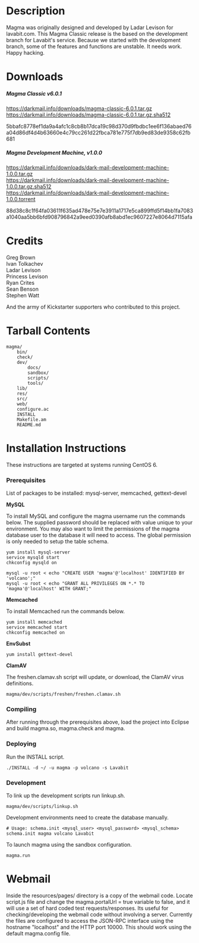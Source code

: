 <!-- vim: set filetype=markdown: -->

# Description

Magma was originally designed and developed by Ladar Levison for lavabit.com. This Magma Classic release is the based on the development branch for Lavabit's service. Because we started with the development branch, some of the features and functions are unstable. It needs work. Happy hacking.

# Downloads

##### Magma Classic v6.0.1

https://darkmail.info/downloads/magma-classic-6.0.1.tar.gz     
https://darkmail.info/downloads/magma-classic-6.0.1.tar.gz.sha512
  
5bbafc8778ef1da9a4afc1c8cb8b17dca19c98d370d9fbdbc1ee6f136abaed76a04d86df4d4b63660e4c79cc261d22fbca781e775f7db9ed83de9358c62fb681

##### Magma Development Machine, v1.0.0  

https://darkmail.info/downloads/dark-mail-development-machine-1.0.0.tar.gz  
https://darkmail.info/downloads/dark-mail-development-machine-1.0.0.tar.gz.sha512  
https://darkmail.info/downloads/dark-mail-development-machine-1.0.0.torrent
  
88d38c8c1f64fa03611f635ad478e75e7e3911a1717e5ca899ffd5f14bb1fa7083a1040aa5bb6bfd908796842a9eed0390afb8abd1ec9607227e8064d7115afa

# Credits

Greg Brown  
Ivan Tolkachev  
Ladar Levison  
Princess Levison  
Ryan Crites  
Sean Benson  
Stephen Watt

And the army of Kickstarter supporters who contributed to this project.

# Tarball Contents

```
magma/  
	bin/
	check/
	dev/
		docs/  
		sandbox/  
		scripts/  
		tools/    
	lib/  
	res/  
	src/  
	web/  
	configure.ac  
	INSTALL  
	Makefile.am
	README.md  
```

# Installation Instructions

These instructions are targeted at systems running CentOS 6.

### Prerequisites

List of packages to be installed: mysql-server, memcached, gettext-devel

**MySQL**  

To install MySQL and configure the magma username run the commands below. The supplied password should be replaced with value unique to your environment. You may also want to limit the permissions of the magma database user to the database it will need to access. The global permission is only needed to setup the table schema.
  
```shell
yum install mysql-server
service mysqld start
chkconfig mysqld on

mysql -u root < echo "CREATE USER 'magma'@'localhost' IDENTIFIED BY 'volcano';"
mysql -u root < echo "GRANT ALL PRIVILEGES ON *.* TO 'magma'@'localhost' WITH GRANT;"
```

**Memcached**  

To install Memcached run the commands below.

```shell
yum install memcached
service memcached start
chkconfig memcached on
```

**EnvSubst**
  
```shell
yum install gettext-devel
```

**ClamAV**  

The freshen.clamav.sh script will update, or download, the ClamAV virus definitions.

```shell
magma/dev/scripts/freshen/freshen.clamav.sh
```

### Compiling

After running through the prerequisites above, load the project into Eclipse and build magma.so, magma.check and magma.

### Deploying    

Run the INSTALL script.

```shell
./INSTALL -d ~/ -u magma -p volcano -s Lavabit
```

### Development 

To link up the development scripts run linkup.sh. 

```shell
magma/dev/scripts/linkup.sh
```

Development environments need to create the database manually.

```shell
# Usage: schema.init <mysql_user> <mysql_password> <mysql_schema>
schema.init magma volcano Lavabit
```

To launch magma using the sandbox configuration.

```shell
magma.run
```

# Webmail

Inside the resources/pages/ directory is a copy of the webmail code. Locate script.js file and change the magma.portalUrl = true variable to false, and it will use a set of hard coded test requests/responses. Its useful for checking/developing the webmail code without involving a server. Currently the files are configured to access the JSON-RPC interface using the hostname "localhost" and the HTTP port 10000. This should work using the default magma.config file.




